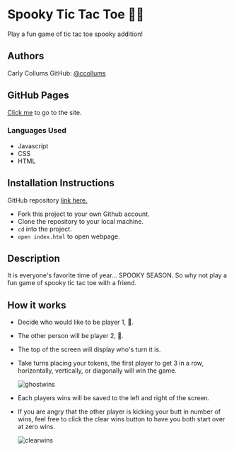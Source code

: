 # Spooky Tic Tac Toe 🎃👻

Play a fun game of tic tac toe spooky addition!

## Authors

Carly Collums GitHub: <a href="https://github.com/ccollums">@ccollums</a>

## GitHub Pages

<a href="https://ccollums.github.io/spooky-tic-tac-toe/">Click me</a> to go to the site.

### Languages Used

- Javascript
- CSS
- HTML

## Installation Instructions

GitHub repository <a href="https://github.com/ccollums/spooky-tic-tac-toe">link here.</a>

- Fork this project to your own Github account.
- Clone the repository to your local machine.
- `cd` into the project.
- `open index.html` to open webpage.

## Description

It is everyone's favorite time of year... SPOOKY SEASON. So why not play a fun game of spooky tic tac toe with a friend.

## How it works

- Decide who would like to be player 1, 🎃.
- The other person will be player 2, 👻.
- The top of the screen will display who's turn it is.
- Take turns placing your tokens, the first player to get 3 in a row, horizontally, vertically, or diagonally will win the game.

     ![ghostwins](https://media.giphy.com/media/vR6VF9Z9scgXbBYxgQ/giphy.gif)
- Each players wins will be saved to the left and right of the screen.
- If you are angry that the other player is kicking your butt in number of wins, feel free to click the clear wins button to have you both start over at zero wins. 

     ![clearwins](https://media.giphy.com/media/a0MAvXeHo9SNsgYwqM/giphy.gif)
